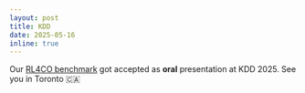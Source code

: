 ```yaml
---
layout: post
title: KDD
date: 2025-05-16
inline: true
---
```


Our [RL4CO benchmark](https://rl4co.ai4co.org/) got accepted as **oral** presentation at KDD 2025. See you in Toronto 🇨🇦
